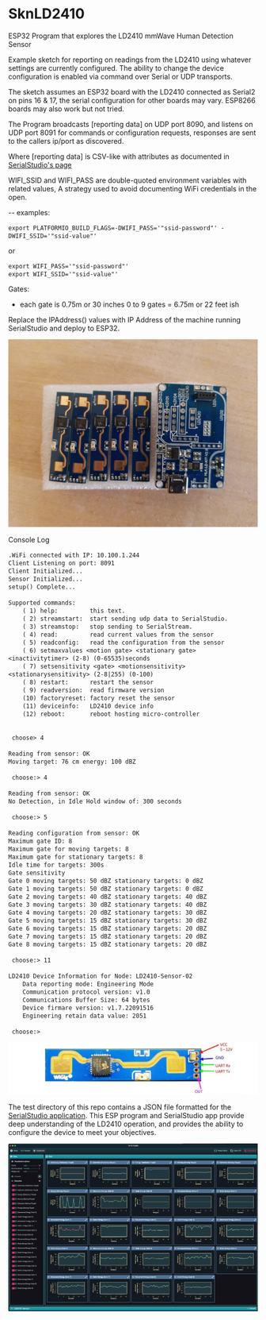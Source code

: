 # SknLD2410
ESP32 Program that explores the LD2410 mmWave Human Detection Sensor

Example sketch for reporting on readings from the LD2410 using 
whatever settings are currently configured. The ability to change
the device configuration is enabled via command over Serial or UDP transports.

The sketch assumes an ESP32 board with the LD2410 connected as Serial2 
on pins 16 & 17, the serial configuration for other boards may vary. ESP8266 boards 
may also work but not tried.

The Program broadcasts [reporting data] on UDP port 8090, and listens on 
UDP port 8091 for commands or configuration requests, 
responses are sent to the callers ip/port as discovered.

Where [reporting data] is CSV-like with attributes as
documented in [SerialStudio's page](https://github.com/Serial-Studio/Serial-Studio/wiki/Communication-Protocol)

WIFI_SSID and WIFI_PASS are double-quoted environment variables with related values, A strategy used 
to avoid documenting WiFi credentials in the open.

-- examples: 

    export PLATFORMIO_BUILD_FLAGS=-DWIFI_PASS='"ssid-password"' -DWIFI_SSID='"ssid-value"'

or 

    export WIFI_PASS='"ssid-password"'
    export WIFI_SSID='"ssid-value"'


Gates: 
- each gate is 0.75m or 30 inches
 0 to 9 gates = 6.75m or 22 feet ish

Replace the IPAddress() values with IP Address of the machine running SerialStudio and deploy to ESP32. 

![](ld2410andbreakout.jpg)

Console Log
```
.WiFi connected with IP: 10.100.1.244
Client Listening on port: 8091
Client Initialized...
Sensor Initialized...
setup() Complete...

Supported commands:
	( 1) help:         this text.
	( 2) streamstart:  start sending udp data to SerialStudio.
	( 3) streamstop:   stop sending to SerialStream.
	( 4) read:         read current values from the sensor
	( 5) readconfig:   read the configuration from the sensor
	( 6) setmaxvalues <motion gate> <stationary gate> <inactivitytimer> (2-8) (0-65535)seconds
	( 7) setsensitivity <gate> <motionsensitivity> <stationarysensitivity> (2-8|255) (0-100)
	( 8) restart:      restart the sensor
	( 9) readversion:  read firmware version
	(10) factoryreset: factory reset the sensor
	(11) deviceinfo:   LD2410 device info
	(12) reboot:       reboot hosting micro-controller


 choose> 4

Reading from sensor: OK
Moving target: 76 cm energy: 100 dBZ

 choose:> 4

Reading from sensor: OK
No Detection, in Idle Hold window of: 300 seconds

 choose:> 5

Reading configuration from sensor: OK
Maximum gate ID: 8
Maximum gate for moving targets: 8
Maximum gate for stationary targets: 8
Idle time for targets: 300s
Gate sensitivity
Gate 0 moving targets: 50 dBZ stationary targets: 0 dBZ
Gate 1 moving targets: 50 dBZ stationary targets: 0 dBZ
Gate 2 moving targets: 40 dBZ stationary targets: 40 dBZ
Gate 3 moving targets: 30 dBZ stationary targets: 40 dBZ
Gate 4 moving targets: 20 dBZ stationary targets: 30 dBZ
Gate 5 moving targets: 15 dBZ stationary targets: 30 dBZ
Gate 6 moving targets: 15 dBZ stationary targets: 20 dBZ
Gate 7 moving targets: 15 dBZ stationary targets: 20 dBZ
Gate 8 moving targets: 15 dBZ stationary targets: 20 dBZ

 choose:> 11

LD2410 Device Information for Node: LD2410-Sensor-02
	Data reporting mode: Engineering Mode
	Communication protocol version: v1.0
	Communications Buffer Size: 64 bytes
	Device firmare version: v1.7.22091516
	Engineering retain data value: 2051
     
 choose:> 
```

![](ld2410pinout.jpg)

The test directory of this repo contains a JSON file formatted for the [SerialStudio application](https://github.com/Serial-Studio/Serial-Studio). 
This ESP program and SerialStudio app provide deep understanding of the LD2410 operation, and 
provides the ability to configure the device to meet your objectives.

![](SerialStudio-Screenshot.png)


